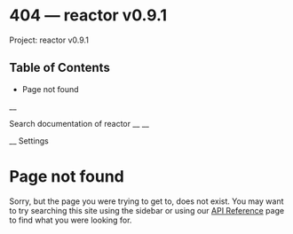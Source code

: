 # 404 — reactor v0.9.1

Project: reactor v0.9.1

## Table of Contents

- Page not found

__

Search documentation of reactor __ __

__ Settings

#  Page not found

Sorry, but the page you were trying to get to, does not exist. You may want to try searching this site using the sidebar or using our [API Reference](external_link) page to find what you were looking for.

